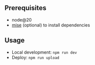## Prerequisites

- node@20
- [mise](https://mise.jdx.dev/) (optional) to install dependencies

## Usage

- Local development: `npm run dev`
- Deploy: `npm run upload`
